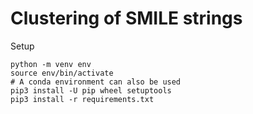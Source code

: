 # Clustering of SMILE strings

Setup
```
python -m venv env 
source env/bin/activate
# A conda environment can also be used
pip3 install -U pip wheel setuptools
pip3 install -r requirements.txt
```

